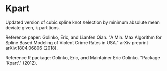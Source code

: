 # Kpart

Updated version of cubic spline knot selection by minimum absolute mean deviate given, k partitions.

Reference paper: Golinko, Eric, and Lianfen Qian. "A Min. Max Algorithm for Spline Based Modeling of Violent Crime Rates in USA." arXiv preprint arXiv:1804.06806 (2018).

Reference R package: Golinko, Eric, and Maintainer Eric Golinko. "Package ‘Kpart’." (2012).
